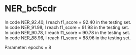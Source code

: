 # NER_bc5cdr

In code NER_92.40, I reach f1_score = 92.40 in the testing set.  
In code NER_91.98, I reach f1_score = 91.98 in the testing set.  
In code NER_90.78, I reach f1_score = 90.78 in the testing set.  
In code NER_88.96, I reach f1_score = 88.96 in the testing set.  

Parameter: epochs = 8
